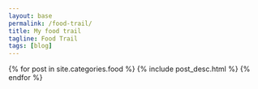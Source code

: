 ```yaml
---
layout: base
permalink: /food-trail/
title: My food trail
tagline: Food Trail
tags: [blog]
---
```


<section id="post">
{% for post in site.categories.food %}    
  {% include post_desc.html %}
{% endfor %}
<br/>
</section>